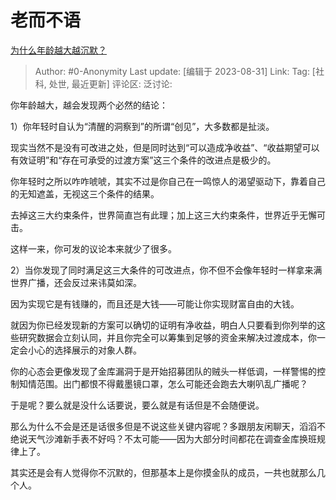 # 老而不语
[为什么年龄越大越沉默？](https://www.zhihu.com/question/610358729/answer/3189160380)

> Author: #0-Anonymity
> Last update: [编辑于 2023-08-31]
> Link:
> Tag: [社科, 处世, 最近更新]
> 评论区:
> 泛讨论:

你年龄越大，越会发现两个必然的结论：

1）你年轻时自认为“清醒的洞察到”的所谓“创见”，大多数都是扯淡。

现实当然不是没有可改进之处，但是同时达到“可以造成净收益”、“收益期望可以有效证明”和“存在可承受的过渡方案”这三个条件的改进点是极少的。

你年轻时之所以咋咋唬唬，其实不过是你自己在一鸣惊人的渴望驱动下，靠着自己的无知遮盖，无视这三个条件的结果。

去掉这三大约束条件，世界简直岂有此理；加上这三大约束条件，世界近乎无懈可击。

这样一来，你可发的议论本来就少了很多。

2）当你发现了同时满足这三大条件的可改进点，你不但不会像年轻时一样拿来满世界广播，还会反过来讳莫如深。

因为实现它是有钱赚的，而且还是大钱——可能让你实现财富自由的大钱。

就因为你已经发现新的方案可以确切的证明有净收益，明白人只要看到你列举的这些研究数据会立刻认同，并且你完全可以筹集到足够的资金来解决过渡成本，你一定会小心的选择展示的对象人群。

你的心态会更像发现了金库漏洞于是开始招募团队的贼头一样低调，一样警惕的控制知情范围。出门都恨不得戴墨镜口罩，怎么可能还会跑去大喇叭乱广播呢？

于是呢？要么就是没什么话要说，要么就是有话但是不会随便说。

那么为什么不会是还是话很多但是不说这些关键内容呢？多跟朋友闲聊天，滔滔不绝说天气沙滩新手表不好吗？不太可能——因为大部分时间都花在调查金库换班规律上了。

其实还是会有人觉得你不沉默的，但那基本上是你摸金队的成员，一共也就那么几个人。